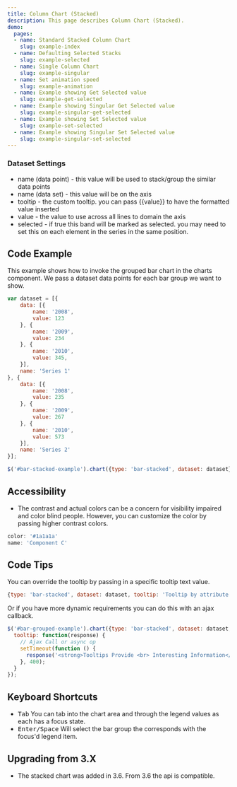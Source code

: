 ```yaml
---
title: Column Chart (Stacked)
description: This page describes Column Chart (Stacked).
demo:
  pages:
  - name: Standard Stacked Column Chart
    slug: example-index
  - name: Defaulting Selected Stacks
    slug: example-selected
  - name: Single Column Chart
    slug: example-singular
  - name: Set animation speed
    slug: example-animation
  - name: Example showing Get Selected value
    slug: example-get-selected
  - name: Example showing Singular Get Selected value
    slug: example-singular-get-selected
  - name: Example showing Set Selected value
    slug: example-set-selected
  - name: Example showing Singular Set Selected value
    slug: example-singular-set-selected
---
```


### Dataset Settings

- name (data point) - this value will be used to stack/group the similar data points
- name (data set) - this value will be on the axis
- tooltip - the custom tooltip. you can pass {{value}} to have the formatted value inserted
- value - the value to use across all lines to domain the axis
- selected - if true this band will be marked as selected. you may need to set this on each element in the series in the same position.

## Code Example

This example shows how to invoke the grouped bar chart in the charts component. We pass a dataset data points for each bar group we want to show.

```javascript
var dataset = [{
    data: [{
        name: '2008',
        value: 123
    }, {
        name: '2009',
        value: 234
    }, {
        name: '2010',
        value: 345,
    }],
    name: 'Series 1'
}, {
    data: [{
        name: '2008',
        value: 235
    }, {
        name: '2009',
        value: 267
    }, {
        name: '2010',
        value: 573
    }],
    name: 'Series 2'
}];

$('#bar-stacked-example').chart({type: 'bar-stacked', dataset: dataset});
```

## Accessibility

- The contrast and actual colors can be a concern for visibility impaired and color blind people. However, you can customize the color by passing higher contrast colors.

```javascript
color: '#1a1a1a'
name: 'Component C'

```

## Code Tips

You can override the tooltip by passing in a specific tooltip text value.

```javascript
{type: 'bar-stacked', dataset: dataset, tooltip: 'Tooltip by attribute'}
```

Or if you have more dynamic requirements you can do this with an ajax callback.

```javascript
$('#bar-grouped-example').chart({type: 'bar-stacked', dataset: dataset,
  tooltip: function(response) {
    // Ajax Call or async op
    setTimeout(function () {
      response('<strong>Tooltips Provide <br> Interesting Information</strong>');
    }, 400);
  }
});
```

## Keyboard Shortcuts

- <kbd>Tab</kbd> You can tab into the chart area and through the legend values as each has a focus state.
- <kbd>Enter/Space</kbd> Will select the bar group the corresponds with the focus'd legend item.

## Upgrading from 3.X

- The stacked chart was added in 3.6. From 3.6 the api is compatible.
